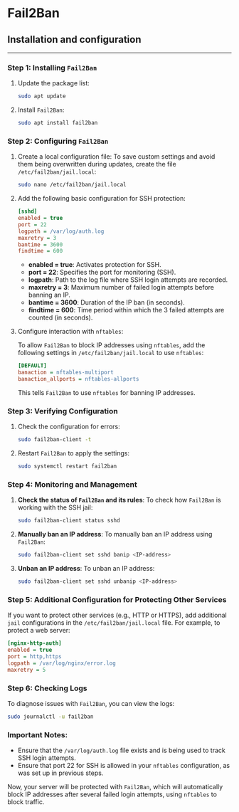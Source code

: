 
# Fail2Ban 

## Installation and configuration 

---

### Step 1: Installing `Fail2Ban`

1. Update the package list:
   ```bash
   sudo apt update
   ```

2. Install `Fail2Ban`:
   ```bash
   sudo apt install fail2ban
   ```

### Step 2: Configuring `Fail2Ban`

1. Create a local configuration file:
   To save custom settings and avoid them being overwritten during updates, create the file `/etc/fail2ban/jail.local`:

   ```bash
   sudo nano /etc/fail2ban/jail.local
   ```

2. Add the following basic configuration for SSH protection:
   
   ```ini
   [sshd]
   enabled = true
   port = 22
   logpath = /var/log/auth.log
   maxretry = 3
   bantime = 3600
   findtime = 600
   ```

   - **enabled = true**: Activates protection for SSH.
   - **port = 22**: Specifies the port for monitoring (SSH).
   - **logpath**: Path to the log file where SSH login attempts are recorded.
   - **maxretry = 3**: Maximum number of failed login attempts before banning an IP.
   - **bantime = 3600**: Duration of the IP ban (in seconds).
   - **findtime = 600**: Time period within which the 3 failed attempts are counted (in seconds).

3. Configure interaction with `nftables`:
   
   To allow `Fail2Ban` to block IP addresses using `nftables`, add the following settings in `/etc/fail2ban/jail.local` to use `nftables`:

   ```ini
   [DEFAULT]
   banaction = nftables-multiport
   banaction_allports = nftables-allports
   ```

   This tells `Fail2Ban` to use `nftables` for banning IP addresses.

### Step 3: Verifying Configuration

1. Check the configuration for errors:
   ```bash
   sudo fail2ban-client -t
   ```

2. Restart `Fail2Ban` to apply the settings:
   ```bash
   sudo systemctl restart fail2ban
   ```

### Step 4: Monitoring and Management

1. **Check the status of `Fail2Ban` and its rules**:
   To check how `Fail2Ban` is working with the SSH jail:
   ```bash
   sudo fail2ban-client status sshd
   ```

2. **Manually ban an IP address**:
   To manually ban an IP address using `Fail2Ban`:
   ```bash
   sudo fail2ban-client set sshd banip <IP-address>
   ```

3. **Unban an IP address**:
   To unban an IP address:
   ```bash
   sudo fail2ban-client set sshd unbanip <IP-address>
   ```

### Step 5: Additional Configuration for Protecting Other Services

If you want to protect other services (e.g., HTTP or HTTPS), add additional `jail` configurations in the `/etc/fail2ban/jail.local` file. For example, to protect a web server:

```ini
[nginx-http-auth]
enabled = true
port = http,https
logpath = /var/log/nginx/error.log
maxretry = 5
```

### Step 6: Checking Logs

To diagnose issues with `Fail2Ban`, you can view the logs:
```bash
sudo journalctl -u fail2ban
```

### Important Notes:

- Ensure that the `/var/log/auth.log` file exists and is being used to track SSH login attempts.
- Ensure that port 22 for SSH is allowed in your `nftables` configuration, as was set up in previous steps.

Now, your server will be protected with `Fail2Ban`, which will automatically block IP addresses after several failed login attempts, using `nftables` to block traffic.
